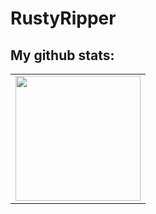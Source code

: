 # RustyRipper
## My github stats:
<table>
     <tr>
          <td valign="top">
            <img src="https://github-readme-stats.vercel.app/api/top-langs/?username=RustyRipper&langs_count=25&layout=compact&show_icons=true&icon_color=0096ff&theme=tokyonight" height="200" />
          </td>
     </tr>
</table>
